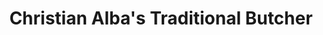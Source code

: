 ---
title: "Christian Alba's Traditional Butcher"
url: /hungerford/christian-albas-traditional-butcher/
shop: butcher
---